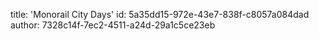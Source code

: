 title: 'Monorail City Days'
id: 5a35dd15-972e-43e7-838f-c8057a084dad
author: 7328c14f-7ec2-4511-a24d-29a1c5ce23eb
